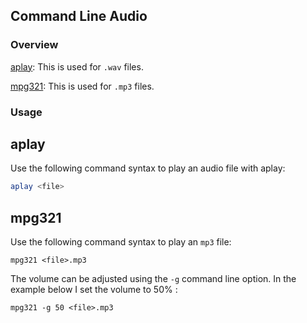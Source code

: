 ## Command Line Audio

### Overview
[aplay](https://linux.die.net/man/1/aplay): This is used for `.wav` files.

[mpg321](https://linux.die.net/man/1/mpg321): This is used for `.mp3` files.
  
### Usage
## aplay 
Use the following command syntax to play an audio file with aplay:

```bash
aplay <file>
```

## mpg321 
Use the following command syntax to play an `mp3` file:

```shell
mpg321 <file>.mp3
```
The volume can be adjusted using the `-g` command line option. In the example below I set the volume to 50% :

```shell
mpg321 -g 50 <file>.mp3
```
